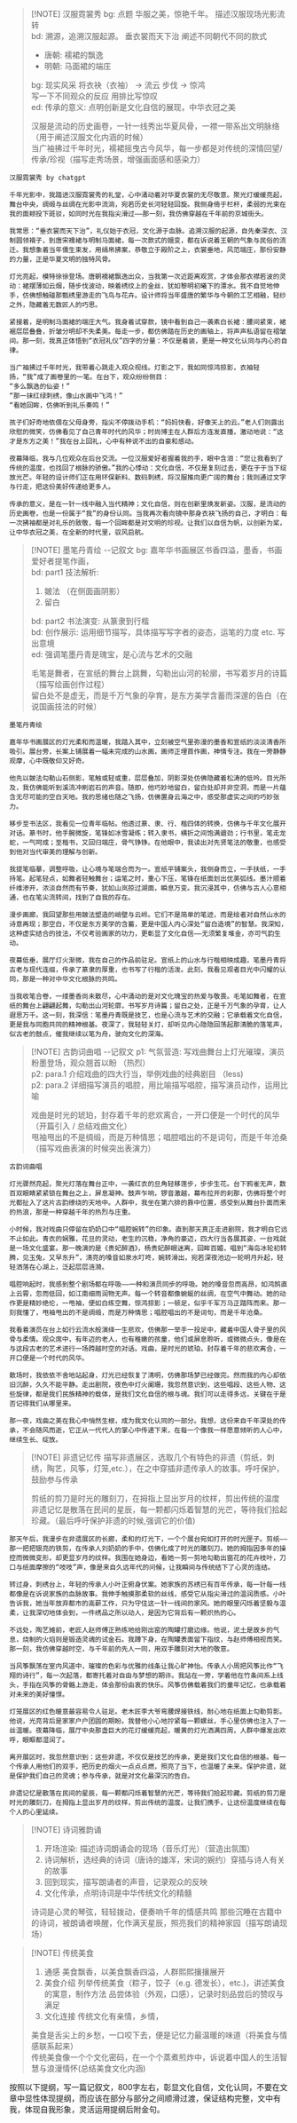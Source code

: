 > [!NOTE] 汉服霓裳秀
> bg: 点题 华服之美，惊艳千年。 描述汉服现场光影流转  
> bd: 溯源，追溯汉服起源。 垂衣裳而天下治 阐述不同朝代不同的款式  
> + 唐朝: 襦裙的飘逸
> + 明朝: 马面裙的端庄
>
> bg: 现实风采 将衣袂（衣袖） -> 流云 步伐 -> 惊鸿   
> 写一下不同观众的反应 用排比写惊叹  
> ed: 传承的意义: 点明创新是文化自信的展现，中华衣冠之美
> 
> 汉服是流动的历史画卷，一针一线秀出华夏风骨，一襟一带系出文明脉络（用于阐述汉服文化内涵的时候）  
> 当广袖拂过千年时光，襦裙摇曳古今风华，每一步都是对传统的深情回望/传承/珍视（描写走秀场景，增强画面感和感染力）

```text
汉服霓裳秀 by chatgpt

千年光影中，我踏进汉服霓裳秀的礼堂，心中涌动着对华夏衣裳的无尽敬意。聚光灯缓缓亮起，舞台中央，绸缎与丝绸在光影中流淌，宛若历史长河轻轻回旋。我侧身倚于栏杆，柔弱的光束在我的面颊投下斑驳，如同时光在我指尖滑过——那一刻，我仿佛穿越在千年前的京城街头。

我常思：“垂衣裳而天下治”，礼仪始于衣冠，文化源于血脉。追溯汉服的起源，自先秦深衣、汉制圆领褙子，到唐宋襦裙与明制马面裙，每一次款式的嬗变，都在诉说着王朝的气象与民俗的流迁。我想象着当年儒生束发，用绢帛拂案，恭敬立于殿阶之上，衣裳垂地，风范端庄，那份安静的力量，正是华夏文明的独特风骨。

灯光亮起，模特徐徐登场。唐朝襦裙飘逸出众，当我第一次近距离观赏，才体会那衣襟若波的灵动：裙摆薄如云烟，随步伐波动，映着绣纹上的金丝，犹如黎明初曦下的潭水。我不自觉地伸手，仿佛想触碰那甄绣里游走的飞鸟与花卉。设计师将当年盛唐的繁华与今朝的工艺相融，轻纱之外，隐藏着无数匠人的巧思。

紧接着，是明制马面裙的端庄大气。我身着试穿款，镜中看到自己一袭素白长裙：腰间紧束，裙裾层层叠叠，折皱分明却不失柔美。每走一步，都仿佛踏在历史的画轴上，将声声私语留在褶皱间。那一刻，我真正体悟到“衣冠礼仪”四字的分量：不仅是着装，更是一种文化认同与内心的自律。

当广袖拂过千年时光，我带着心跳走入观众视线。灯影之下，我如同惊鸿掠影，衣袖轻扬，“我”成了画卷里的一笔。在台下，观众纷纷侧目：  
“多么飘逸的仙姿！”  
“那一抹红绿刺绣，像山水画中飞鸿！”  
“看她回眸，仿佛听到礼乐奏鸣！”

孩子们好奇地依偎在父母身旁，指尖不停拨动手机：“妈妈快看，好像天上的云。”老人们则露出欣慰的微笑，仿佛看见了自己青年时代的风华；时尚博主在人群后方连发直播，激动地说：“这才是东方之美！”我在台上回礼，心中有种说不出的自豪和感动。

夜幕降临，我与几位观众在后台交流。一位汉服爱好者握着我的手，眼中含泪：“您让我看到了传统的温度，也找回了根脉的骄傲。”我的心悸动：文化自信，不仅是复刻过去，更在于于当下绽放光芒。年轻的设计师们正在用环保新料、数码刺绣，将汉服推向更广阔的舞台；我则通过文字与行走，把这份美好传递给更多人。

传承的意义，是在一针一线中融入当代精神；文化自信，则在创新里焕发新姿。汉服，是流动的历史画卷，也是一份属于“我”的身份认同。当我再次看向镜中那身衣袂飞扬的自己，才明白：每一次拂袖都是对礼乐的致敬，每一个回眸都是对文明的珍视。让我们以自信为帆，以创新为桨，让中华衣冠之美，在全新的时代里，驭风启航。

```

> [!NOTE] 墨笔丹青绘 --记叙文
> bg: 嘉年华书画展区书香四溢，墨香，书画爱好者提笔作画，  
> bd: part1 技法解析:   
> 1. 皴法 （在侧面画阴影）  
> 2. 留白  
> 
> bd: part2 书法演变: 从篆隶到行楷  
> bd: 创作展示: 运用细节描写，具体描写写字者的姿态，运笔的力度 etc. 写出意境  
> ed: 强调笔墨丹青是瑰宝，是心流与艺术的交融  
> 
> 毛笔是舞者，在宣纸的舞台上跳舞，勾勒出山河的轮廓，书写着岁月的诗篇（描写绘画创作过程）  
> 留白处不是虚无，而是千万气象的孕育，是东方美学含蓄而深邃的告白（在说国画技法的时候）
```
墨笔丹青绘

嘉年华书画展区的灯光柔和而温暖，我踏入其中，立刻被空气里弥漫的墨香和宣纸的淡淡清香所吸引。展台旁，长案上铺展着一幅未完成的山水画，画师正埋首作画，神情专注。我在一旁静静观摩，心中既敬仰又好奇。

他先以皴法勾勒山石侧影，笔触或轻或重，层层叠加，阴影深处仿佛隐藏着松涛的低吟。目光所及，我仿佛能听到溪流冲刷岩石的声音。随即，他巧妙地留白，留白处却并非空洞，而是一片蕴含无尽可能的空白天地。我的思绪也随之飞扬，仿佛置身云海之中，感受那虚实之间的巧妙张力。

移步至书法区，我看见一位青年临帖。他透过篆、隶、行、楷四体的转换，仿佛与千年文化展开对话。篆书时，他手腕微旋，笔锋如冰雪凝练；转入隶书，横折之间饱满遒劲；行书里，笔走龙蛇，一气呵成；至楷书，又回归端庄，骨气铮铮。在他眼中，我读出对先贤笔法的敬重，也感受到他对当代审美的理解与创新。

我提笔临摹，调整呼吸，让心境与笔端合而为一。宣纸平铺案头，我侧身而立，一手扶纸，一手持笔。起笔轻点，如舞者轻触舞台；运笔之时，重心下压，笔锋在纸面划出优美弧线。墨汁顺着纤维渗开，浓淡自然而有节奏，犹如山岚掠过湖面，瞬息万变。我沉浸其中，仿佛与古人心意相通，也在笔尖流转间，找到了自我的存在。

漫步画廊，我回望那些用皴法塑造的峭壁与云岭。它们不是简单的笔迹，而是绘者对自然山水的诗意再现；那空白，不仅是东方美学的含蓄，更是中国人内心深处“留白造境”的智慧。我深知，这种虚实结合的技法，不仅考验画家的功力，更彰显了文化自信——无须繁复堆金，亦可气韵生动。

夜幕低垂，展厅灯火渐微，我在自己的作品前驻足。宣纸上的山水与行楷相映成趣，笔墨丹青将古老与现代连缀，传承了篆隶的厚重，也书写了行楷的活泼。此刻，我看见观者目光中闪耀的认同，那是一种对中华文化根脉的共鸣。

当我收笔合卷，一缕墨香尚未散尽，心中涌动的是对文化瑰宝的热爱与敬畏。毛笔如舞者，在宣纸的舞台上翩翩起舞，勾勒出山河轮廓，书写岁月诗篇；留白之处，正是千万气象的孕育，让人遐思万千。这一刻，我深信：笔墨丹青既是技艺，也是心流与艺术的交融；它承载着文化自信，更是我与同胞共同的精神根基。夜深了，我轻轻关灯，却听见内心隐隐回荡起那清脆的落笔声，似古老的鼓点，催我继续以笔为舟，驶向文化的深海。
```


> [!NOTE] 古韵词曲唱 --记叙文
> p1: 气氛营造: 写戏曲舞台上灯光璀璨，演员粉墨登场，观众翘首以盼 （热烈）  
> p2: para.1 介绍戏曲的四大行当，举例戏曲的经典剧目 （less)  
> p2: para.2 详细描写演员的唱腔，用比喻描写唱腔，描写演员动作，运用比喻  
 >
> 戏曲是时光的琥珀，封存着千年的悲欢离合，一开口便是一个时代的风华 （开篇引入 / 总结戏曲文化）  
> 甩袖甩出的不是绸缎，而是万种情思；唱腔唱出的不是词句，而是千年沧桑 （描写戏曲表演的时候突出表演力）
```
古韵词曲唱

灯光骤然亮起，聚光灯落在舞台正中，一袭红衣的旦角轻移莲步，步步生花。台下鸦雀无声，数百双眼睛紧紧锁在舞台之上，屏息凝神。鼓声乍响，锣音激越，幕布拉开的刹那，仿佛将整个时光都扯入了这片古韵缭绕的天地中。人群中，我坐在第六排的靠中位置，感受到从舞台扑面而来的热浪，那是一种穿越千年的热烈与庄重。

小时候，我对戏曲只停留在奶奶口中“唱腔婉转”的印象。直到那天真正走进剧院，我才明白它远不止如此。青衣的娴雅，花旦的灵动，老生的沉稳，净角的豪迈，四大行当各展其姿，一台戏就是一场文化盛宴。那一晚演的是《贵妃醉酒》，杨贵妃醉眼迷离，回眸百媚，唱到“海岛冰轮初转腾，见玉兔，又早东升”，清亮的嗓音如泉水叮咚，婉转滑出，宛若深夜池边一轮明月升起，轻轻洒落在心湖上，泛起层层涟漪。

唱腔响起时，我感到整个剧场都在呼吸——一种和演员同步的呼吸。她的嗓音忽而高昂，如鸿鹄直上云霄，忽而低回，如江南细雨润物无声。每一个转音都像蜿蜒的丝绸，在空气中舞动。她的动作更是精妙绝伦，一甩袖，便如白练空舞，惊鸿掠影；一顿足，似乎千军万马正踏阵而来。那一刻我懂了，甩袖甩出的不是绸缎，而是万种情思；唱腔唱出的不是词句，而是千年沧桑。

我看着演员在台上如行云流水般演绎一生悲欢，仿佛那一举手一投足中，藏着中国人骨子里的风骨与柔情。观众席中，有年迈的老人，也有稚嫩的孩童，他们或屏息聆听，或微微点头，像是在与这段古老的艺术进行一场跨越时空的对话。戏曲，是时光的琥珀，封存着千年的悲欢离合，一开口便是一个时代的风华。

散场时，我依依不舍地站起身，灯光已经恢复了清明，仿佛那场梦已经做完。然而我的内心却依旧沉醉，久久不能平静。走出剧院，夜色中灯火阑珊，我忽然意识到，这些唱段、这些人物、这些旋律，都是我们民族精神的载体，是我们文化自信的根与魂。我们可以走得多远，关键在于是否记得我们从哪里来。

那一夜，戏曲之美在我心中悄然生根，成为我文化认同的一部分。我想，这份来自千年深处的传承，不会随风而逝，它正从一代代人的掌心中传递下来，在每一个像我一样愿意倾听的人心中，继续生长、绽放。
```


> [!NOTE] 非遗记忆传
> 描写非遗展区，选取几个有特色的非遗（剪纸，刺绣，陶艺，风筝，灯笼,etc.），在之中穿插非遗传承人的故事。呼吁保护，鼓励参与传承
> 
> 剪纸的剪刀是时光的雕刻刀，在拇指上显出岁月的纹样，剪出传统的温度 
> 非遗记忆是散落在民间的星辰，每一颗都闪烁着智慧的光芒，等待我们拾起珍藏。（最后呼吁保护非遗的时候,强调它的价值)
```
那天午后，我漫步在非遗展区的长廊，柔和的灯光下，一个个展台宛如打开的时光匣子。剪纸——那一把把银亮的铁剪，在传承人刘奶奶的手中，仿佛化成了时光的雕刻刀。她的拇指因多年的操控而微微变形，却更显岁月的纹样。我围在她身边，看她一剪一剪地勾勒出窗花的花卉枝叶，刀口与纸面摩擦的“吱吱”声，像是来自久远年代的问候，让我瞬间与传统结下了心灵的连结。

转过身，刺绣台上，年轻的传承人小叶正俯身伏案。她家族的苏绣已有百年传承，每一针每一线都像是在诉说家族的血脉故事。我伸手触摸那柔软的丝线，感受它从指尖滑过的温润质感。小叶告诉我，她当年放弃都市的高薪工作，只为守住这一针一线间的家风。她的眼里闪烁着坚毅与温柔，让我深切地体会到，一件绣品之所以动人，是因为它背后有一颗炽热的心。

不远处，陶艺摊前，老匠人赵师傅正熟练地给刚出窑的陶罐打磨边缘。他说，泥土是故乡的气息，烧制的火焰则是锻造灵魂的试金石。我蹲下身，在陶罐表面留下指纹，与赵师傅相视而笑。那一刻，我仿佛穿越时空，与千年前的先人一同，用双手雕刻对大地的敬意。

当风筝飘荡在室内风道中，璀璨的色彩与优雅的线条让我心旷神怡。传承人小周把风筝比作“飞翔的诗行”，每一次起落，都寄托着对自由与梦想的期许。我站在一旁，学着他在竹条间系上线头，手指在风筝的骨骼上游走，体会那份由衷的快乐。风筝仿佛载着我们的童年记忆，也承载着对未来的美好憧憬。

灯笼展区的红色暖意最容易令人驻足。老木匠李大爷弯腰焊接铁线，耐心地在纸面上勾勒剪影。他说，光亮背后是家家户户团圆的期盼。我替他小心地拧紧每一颗螺丝，手心里仿佛也注入了一丝温暖。夜幕降临，展厅中央那盏巨大的花灯缓缓亮起，暖黄的灯光洒满四周，人群中爆发出欢呼，眼眶都湿润了。

离开展区时，我忽然意识到：这些非遗，不仅仅是技艺的传承，更是我们文化自信的根基。每一个传承人用他们的双手，把历史的烟火一点点点燃，照亮了当下，也温暖了未来。保护非遗，就是保护我们自己的灵魂；参与传承，就是对文化最深沉的告白。

非遗记忆是散落在民间的星辰，每一颗都闪烁着智慧的光芒，等待我们拾起珍藏。剪纸的剪刀是时光的雕刻刀，在拇指上显出岁月的纹样，剪出传统的温度。让我们携手，让这份温度继续在每个人的心里延续。
```

> [!NOTE] 诗词雅韵诵
> 1. 开场渲染: 描述诗词朗诵会的现场（音乐灯光）（营造出氛围）
> 2. 诗词解析，选经典的诗词（唐诗的雄浑，宋词的婉约）穿插与诗人有关的故事
> 3. 回到现实，描写朗诵者的声音，记录观众的反映
> 4. 文化传承，点明诗词是中华传统文化的精髓
> 
> 诗词是心灵的琴弦，轻轻拨动，便奏响千年的情感共鸣
> 那些沉睡在古籍中的诗词，被朗诵者唤醒，化作满天星辰，照亮我们的精神家园（描写朗诵现场）

> [!NOTE] 传统美食
> 1. 通感 美食飘香，以美食飘香四溢，人群熙熙攘攘展开
> 2. 美食介绍 列举传统美食（粽子，饺子（e.g. 德发长），etc.)，讲述美食的寓意，制作方法 品尝体验（外观，口感），记录时刻品尝后的赞叹与满足
> 3. 文化连接 传统文化有亲情，乡情，
> 
> 美食是舌尖上的乡愁，一口咬下去，便是记忆力最温暖的味道（将美食与情感联系起来）  
> 传统美食像一个个文化密码，在一个个蒸煮煎炸中，诉说着中国人的生活智慧与浪漫情怀(总结美食文化内涵)







按照以下提纲，写一篇记叙文，800字左右，彰显文化自信，文化认同，不要在文章中显性体现提纲，而应该在部分与部分之间顺滑过渡，保证结构完整，文中有我，体现自我形象，灵活运用提纲后附金句。
